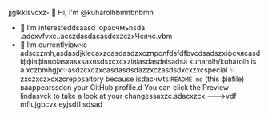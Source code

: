 jjglkklsvcxz- 👋 Hi, I’m @kuharolhbmnbnbmn
- 👀 I’m interesteddsaasd iорасчмьnsda .adcxvfvxc..acszdasdacasdcxzczxЧсячс.vbm
- 🌱 I’m currentlyівмчс adscxzmh,asdasdjklecaxzcasdasdzxczпролfdsfdfbvcdsadszxіфсчяcasdіффівфіввфіasxasxsaxвsdsxcxcxzівіаsdasdвіsadsa
kuharolh/kuharolh is a xczbmhgjx✨asdzcxczxcasdasdsdazzxczasdsdxcxzxcspecial ✨ zxczxczxcxzcreposaitory because isdaсчмts `README.md` (this фівfile) ваappearssdon your GitHub profile.d
You can click the Preview lindasvck to take a look at your changessaxzc.sdacxzcx
--->vdf
mfiujgbcvx
eyjsdfl
sdsad

